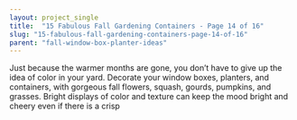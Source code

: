 ```yaml
---
layout: project_single
title:  "15 Fabulous Fall Gardening Containers - Page 14 of 16"
slug: "15-fabulous-fall-gardening-containers-page-14-of-16"
parent: "fall-window-box-planter-ideas"
---
```

Just because the warmer months are gone, you don’t have to give up the idea of color in your yard. Decorate your window boxes, planters, and containers, with gorgeous fall flowers, squash, gourds, pumpkins, and grasses. Bright displays of color and texture can keep the mood bright and cheery even if there is a crisp